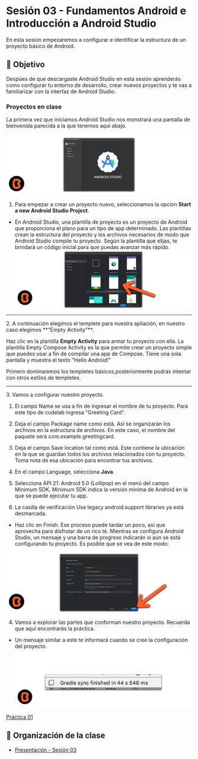 # Sesión 03 - Fundamentos Android e Introducción a Android Studio
En esta sesion empezaremos a configurar e identificar la estructura de un proyecto básico de Android.

## 🎯 Objetivo

Despúes de que descargaste Android Studio en esta sesión aprenderás como configurar tu entorno de desarrollo, crear nuevos proyectos y te vas a familiarizar con la interfaz de Android Studio.

### Proyectos en clase

La primera vez que iniciamos Android Studio nos monstrará una pantalla de bienvenida parecida a la que tenemos aquí abajo.

![Creando Proyecto Android Studio](img/002.png)

1. Para empezar a crear un proyecto nuevo, seleccionamos la opcion **Start a new Android Studio Project**.
* En Android Studio, una plantilla de proyecto es un proyecto de Android que proporciona el plano para un tipo de app determinado. Las plantillas crean la estructura del proyecto y los archivos necesarios de modo que Android Studio compile tu proyecto. Según la plantilla que elijas, te brindará un código inicial para que puedas avanzar más rápido.
 ![Creando Proyecto Android Studio](img/03.png)
<hr>
 2. A continuación elegimos el templete para nuestra apliación, en nuestro caso elegimos **“Empty Activity”**.

 Haz clic en la plantilla **Empty Activity** para armar tu proyecto con ella. La plantilla Empty Compose Activity es la que permite crear un proyecto simple que puedes usar a fin de compilar una app de Compose. Tiene una sola pantalla y muestra el texto "Hello Android!"

 Primero dominaremos los templetes básicos,posteriormente podrás intentar con otros estilos de templetes.
 <hr>
 3. Vamos a configurar nuestro proyecto.

1. El campo Name se usa a fin de ingresar el nombre de tu proyecto. Para este tipo de codelab ingresa "Greeting Card".

2. Deja el campo Package name como está. Así se organizarán los archivos en la estructura de archivos. En este caso, el nombre del paquete será com.example.greetingcard.

3. Deja el campo Save location tal como está. Este contiene la ubicación en la que se guardan todos los archivos relacionados con tu proyecto. Toma nota de esa ubicación para encontrar tus archivos.

4. En el campo Language, selecciona **Java**.

5. Selecciona API 21: Android 5.0 (Lollipop) en el menú del campo Minimum SDK. Minimum SDK indica la versión mínima de Android en la que se puede ejecutar tu app.

6. La casilla de verificación Use legacy android.support libraries ya está desmarcada.

* Haz clic en Finish. Ese proceso puede tardar un poco, así que aprovecha para disfrutar de un rico té. Mientras se configura Android Studio, un mensaje y una barra de progreso indicarán si aún se está configurando tu proyecto. Es posible que se vea de este modo:

 ![Creando Proyecto Android Studio](img/04.png)

4. Vamos a explorar las partes que conforman nuestro proyecto. Recuerda que aquí encontrarás la práctica.

* Un mensaje similar a este te informará cuando se cree la configuración del proyecto.
 ![Creando Proyecto Android Studio](img/05.png)


[Práctica 01](Practica-01)

## 📝 Organización de la clase

- [Presentación - Sesión 03](presentacion/Sesion-03.pptx)


